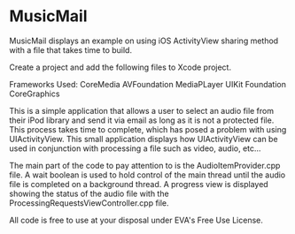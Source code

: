 MusicMail
=========

MusicMail displays an example on using iOS ActivityView sharing method with a file that takes time to build.

Create a project and add the following files to Xcode project.

Frameworks Used:
CoreMedia
AVFoundation
MediaPLayer
UIKit
Foundation
CoreGraphics


This is a simple application that allows a user to select an audio file from their iPod library and send it via email as long as it is not a protected file.  This process takes time to complete, which has posed a problem with using UIActivityView.  This small application displays how UIActivityView can be used in conjunction with processing a file such as video, audio, etc…


The main part of the code to pay attention to is the AudioItemProvider.cpp file.  A wait  boolean is used to hold control of the main thread until the audio file is completed on a background thread.  A progress view is displayed showing the status of the audio file with the ProcessingRequestsViewController.cpp file.


All code is free to use at your disposal under EVA's Free Use License.